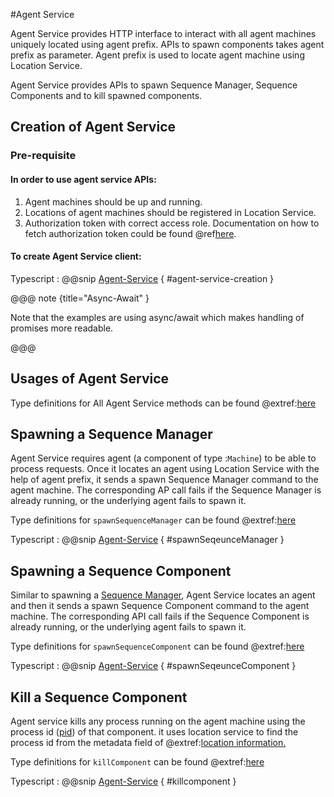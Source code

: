 #Agent Service

Agent Service provides HTTP interface to interact with all agent machines uniquely located using agent prefix.
APIs to spawn components takes agent prefix as parameter. Agent prefix is used to locate agent machine using Location Service.

Agent Service provides APIs to spawn Sequence Manager, Sequence Components and to kill spawned components.

## Creation of Agent Service
### Pre-requisite
#### In order to use agent service APIs:

  1. Agent machines should be up and running.
  1. Locations of agent machines should be registered in Location Service.
  1. Authorization token with correct access role.
     Documentation on how to fetch authorization token could be found @ref[here](../aas/csw-aas-js.md).

#### To create Agent Service client:

Typescript
:   @@snip [Agent-Service](../../../../example/src/documentation/agent/AgentServiceExamples.ts) { #agent-service-creation }

@@@ note {title="Async-Await" }

Note that the examples are using async/await which makes handling of promises more readable.

@@@

## Usages of Agent Service

Type definitions for All Agent Service methods can be found @extref:[here](ts-docs:interfaces/clients.agentservice.html)

## Spawning a Sequence Manager
Agent Service requires agent (a component of type :`Machine`) to be able to process requests. Once it locates an agent using Location Service with the help of agent prefix, it sends a spawn Sequence Manager command to the agent machine.
The corresponding AP call fails if the Sequence Manager is already running, or the underlying agent fails to spawn it.

Type definitions for `spawnSequenceManager` can be found @extref:[here](ts-docs:interfaces/clients.agentservice.html#spawnsequencemanager)

Typescript
:   @@snip [Agent-Service](../../../../example/src/documentation/agent/AgentServiceExamples.ts) { #spawnSeqeunceManager }


## Spawning a Sequence Component

Similar to spawning a [Sequence Manager](#spawning-a-sequence-manager), Agent Service locates an agent and then it sends a spawn Sequence Component command to the agent machine.
The corresponding API call fails if the Sequence Component is already running, or the underlying agent fails to spawn it.

Type definitions for `spawnSequenceComponent` can be found @extref:[here](ts-docs:interfaces/clients.agentservice.html#spawnsequencecomponent)

Typescript
:   @@snip [Agent-Service](../../../../example/src/documentation/agent/AgentServiceExamples.ts) { #spawnSeqeunceComponent }

## Kill a Sequence Component
Agent service kills any process running on the agent machine using the process id ([pid](https://www.computerhope.com/jargon/p/pid.htm)) of that component. it uses location service to find the process id from the metadata field of @extref:[location information.](ts-docs:modules/models.html#location)

Type definitions for `killComponent` can be found @extref:[here](ts-docs:interfaces/clients.agentservice.html#killcomponent)

Typescript
:   @@snip [Agent-Service](../../../../example/src/documentation/agent/AgentServiceExamples.ts) { #killcomponent }
